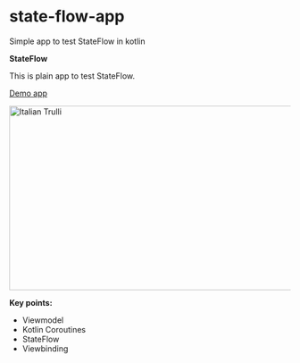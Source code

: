 # state-flow-app
Simple app to test StateFlow in kotlin

**StateFlow**

This is plain app to test StateFlow.

<a href="https://github.com/raheemadamboev/state-flow-app/blob/master/app-debug.apk">Demo app</a>

<img src="https://miro.medium.com/max/911/0*M2GmQq01vCgRcNFb" alt="Italian Trulli" width="600" height="330">

**Key points:**

- Viewmodel
- Kotlin Coroutines
- StateFlow
- Viewbinding
